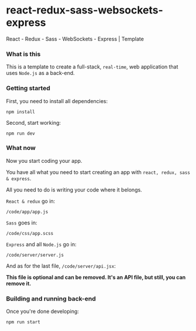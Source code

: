 # react-redux-sass-websockets-express
React - Redux - Sass - WebSockets - Express | Template

### What is this

This is a template to create a full-stack, `real-time`, web application that uses `Node.js` as a back-end.

### Getting started

First, you need to install all dependencies:
```
npm install
```
Second, start working:
```
npm run dev
```

### What now

Now you start coding your app.

You have all what you need to start creating an app with `react, redux, sass & express`.

All you need to do is writing your code where it belongs.

`React & redux` go in:
```
/code/app/app.js
```
`Sass` goes in:
```
/code/css/app.scss
```
`Express` and all `Node.js` go in:
```
/code/server/server.js
```
And as for the last file, `/code/server/api.jsx`:

**This file is optional and can be removed. It's an API file, but still, you can remove it.**
### Building and running back-end
Once you're done developing:
```
npm run start
```
